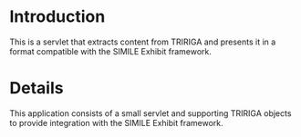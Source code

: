 # Introduction #

This is a servlet that extracts content from TRIRIGA and presents it in a
format compatible with the SIMILE Exhibit framework.


# Details #

This application consists of a small servlet and supporting TRIRIGA objects to provide integration with the SIMILE Exhibit framework.